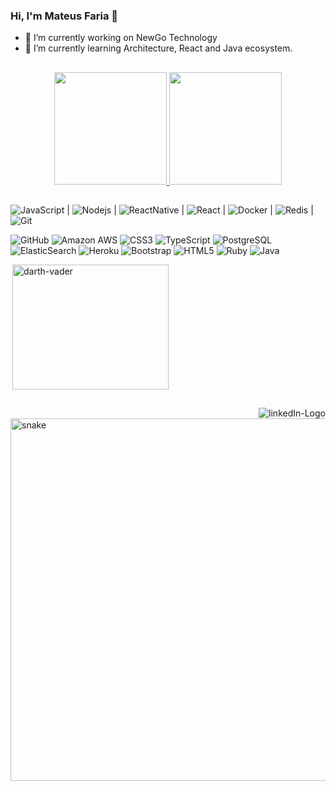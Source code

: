 ### Hi, I'm Mateus Faria 👋

- 🔭 I’m currently working on NewGo Technology
- 🌱 I’m currently learning Architecture, React and Java ecosystem.

##

<section align="center" >
    <a href="https://github.com/MateusFaria-TGG">
    <img height="180em" src="https://github-readme-stats.vercel.app/api?username=MateusFaria-TGG&show_icons=true&theme=prussian&include_all_commits=true&count_private=true"/>
    <img height="180em" src="https://github-readme-stats.vercel.app/api/top-langs/?username=MateusFaria-TGG&layout=compact&langs_count=7&theme=prussian"/>
  </a>
</section>
  
##

  ![JavaScript](https://img.shields.io/badge/-JavaScript-black?style=flat-square&logo=javascript) 
  | ![Nodejs](https://img.shields.io/badge/-Nodejs-black?style=flat-square&logo=Node.js) 
  | ![ReactNative](https://img.shields.io/badge/-ReactNative-black?style=flat-square&logo=react)
  | ![React](https://img.shields.io/badge/-React-black?style=flat-square&logo=react)
  | ![Docker](https://img.shields.io/badge/-Docker-black?style=flat-square&logo=docker) 
  | ![Redis](https://img.shields.io/badge/-Redis-black?style=flat-square&logo=Redis) 
  | ![Git](https://img.shields.io/badge/-Git-black?style=flat-square&logo=git)
  
  ![GitHub](https://img.shields.io/badge/-GitHub-181717?style=flat-square&logo=github)
  ![Amazon AWS](https://img.shields.io/badge/Amazon%20AWS-232F3E?style=flat-square&logo=amazon-aws) 
  ![CSS3](https://img.shields.io/badge/-CSS3-1572B6?style=flat-square&logo=css3) 
  ![TypeScript](https://img.shields.io/badge/-TypeScript-007ACC?style=flat-square&logo=typescript) 
  ![PostgreSQL](https://img.shields.io/badge/-PostgreSQL-336791?style=flat-square&logo=postgresql) 
  ![ElasticSearch](https://img.shields.io/badge/-ElasticSearch-005571?style=flat-square&logo=elasticsearch)
  ![Heroku](https://img.shields.io/badge/-Heroku-430098?style=flat-square&logo=heroku)
  ![Bootstrap](https://img.shields.io/badge/-Bootstrap-563D7C?style=flat-square&logo=bootstrap)
  ![HTML5](https://img.shields.io/badge/-HTML5-E34F26?style=flat-square&logo=html5&logoColor=white)
  ![Ruby](https://img.shields.io/badge/-ruby-f00?style=flat-square&logo=ruby)
  ![Java](https://img.shields.io/badge/-java-E34A86?style=flat-square&logo=java)

<section style="display: flex">
  <img align="right" alt="darth-vader" height='200' width='250' src="https://cdn.dribbble.com/users/1292677/screenshots/6139167/avento.gif"/>
</section>
  
 ##

<div align="center"> 
    
  <a href="https://www.linkedin.com/in/mateus-faria-3902a4ab" target="_blank">
    <img src="https://img.shields.io/badge/-LinkedIn-%230077B5?style=for-the-badge&logo=linkedin&logoColor=white" target="_blank" alt='linkedIn-Logo' align='right'/>
  </a>

</div>

<img src='https://github.com/matfaria/matfaria/blob/main/github-user-contribution.svg' alt='snake' width='580'/>

</section>
